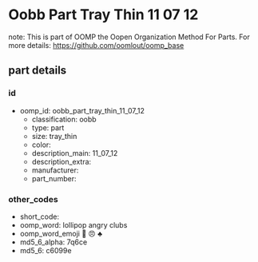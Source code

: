# Oobb Part Tray Thin 11 07 12  

note: This is part of OOMP the Oopen Organization Method For Parts. For more details: https://github.com/oomlout/oomp_base

##  part details





### id
* oomp_id: oobb_part_tray_thin_11_07_12
  * classification: oobb
  * type: part
  * size: tray_thin
  * color: 
  * description_main: 11_07_12
  * description_extra: 
  * manufacturer: 
  * part_number: 

### other_codes
* short_code: 
* oomp_word: lollipop angry clubs
* oomp_word_emoji :lollipop: :angry: :clubs:
* md5_6_alpha: 7q6ce
* md5_6: c6099e